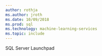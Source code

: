 ```yaml
---
author: rothja
ms.author: jroth
ms.date: 10/09/2018
ms.prod: sql
ms.technology: machine-learning-services
ms.topic: include
---
```

 SQL Server Launchpad 